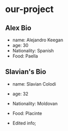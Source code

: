 # our-project

## Alex Bio

- name: Alejandro Keegan 
- age: 30
- Nationality: Spanish
- Food: Paella 


## Slavian's Bio

- name: Slavian Colodi
- age: 32
- Nationality: Moldovan
- Food: Placinte

- Edited info;

